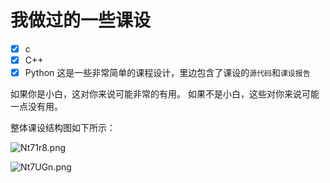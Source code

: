 # 我做过的一些课设
- [x] c
- [x] C++
- [x] Python
这是一些非常简单的课程设计，里边包含了课设的`源代码`和`课设报告`

如果你是小白，这对你来说可能非常的有用。
如果不是小白，这些对你来说可能一点没有用。

整体课设结构图如下所示：

![Nt71r8.png](https://s1.ax1x.com/2020/06/23/Nt71r8.png)

![Nt7UGn.png](https://s1.ax1x.com/2020/06/23/Nt7UGn.png)


